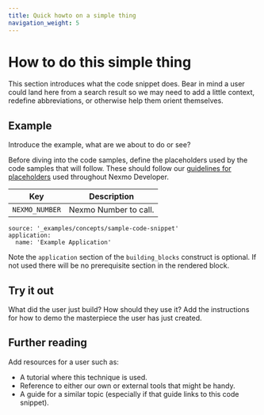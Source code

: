 ```yaml
---
title: Quick howto on a simple thing
navigation_weight: 5
---
```


# How to do this simple thing

This section introduces what the code snippet does. Bear in mind a user could
land here from a search result so we may need to add a little context, redefine
abbreviations, or otherwise help them orient themselves.

## Example

Introduce the example, what are we about to do or see?

Before diving into the code samples, define the placeholders used by the code samples that will follow.  These should follow our [guidelines for placeholders](/contribute/guides/code-examples#placeholders) used throughout Nexmo Developer.

Key |	Description
-- | --
`NEXMO_NUMBER` | Nexmo Number to call.


```code_snippets
source: '_examples/concepts/sample-code-snippet'
application:
  name: 'Example Application'
```

Note the `application` section of the `building_blocks` construct is optional. If not used there will be no prerequisite section in the rendered block.

## Try it out

What did the user just build?  How should they use it?  Add the instructions
for how to demo the masterpiece the user has just created.

## Further reading

Add resources for a user such as:

* A tutorial where this technique is used.
* Reference to either our own or external tools that might be handy.
* A guide for a similar topic (especially if that guide links to this code snippet).
